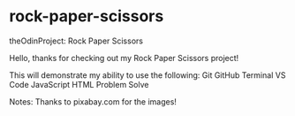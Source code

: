 # rock-paper-scissors
theOdinProject: Rock Paper Scissors

Hello, thanks for checking out my Rock Paper Scissors project!

This will demonstrate my ability to use the following:
Git
GitHub
Terminal
VS Code
JavaScript
HTML
Problem Solve

Notes: Thanks to pixabay.com for the images!